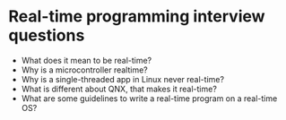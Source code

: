 # Real-time programming interview questions

* What does it mean to be real-time?
* Why is a microcontroller realtime?
* Why is a single-threaded app in Linux never real-time?
* What is different about QNX, that makes it real-time?
* What are some guidelines to write a real-time program on a real-time OS?

